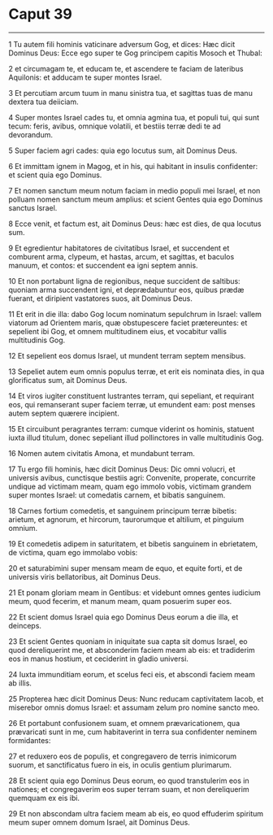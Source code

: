 # Caput 39

***

1 Tu autem fili hominis vaticinare adversum Gog, et dices: Hæc dicit Dominus Deus: Ecce ego super te Gog principem capitis Mosoch et Thubal:

2 et circumagam te, et educam te, et ascendere te faciam de lateribus Aquilonis: et adducam te super montes Israel.

3 Et percutiam arcum tuum in manu sinistra tua, et sagittas tuas de manu dextera tua deiiciam.

4 Super montes Israel cades tu, et omnia agmina tua, et populi tui, qui sunt tecum: feris, avibus, omnique volatili, et bestiis terræ dedi te ad devorandum.

5 Super faciem agri cades: quia ego locutus sum, ait Dominus Deus.

6 Et immittam ignem in Magog, et in his, qui habitant in insulis confidenter: et scient quia ego Dominus.

7 Et nomen sanctum meum notum faciam in medio populi mei Israel, et non polluam nomen sanctum meum amplius: et scient Gentes quia ego Dominus sanctus Israel.

8 Ecce venit, et factum est, ait Dominus Deus: hæc est dies, de qua locutus sum.

9 Et egredientur habitatores de civitatibus Israel, et succendent et comburent arma, clypeum, et hastas, arcum, et sagittas, et baculos manuum, et contos: et succendent ea igni septem annis.

10 Et non portabunt ligna de regionibus, neque succident de saltibus: quoniam arma succendent igni, et deprædabuntur eos, quibus prædæ fuerant, et diripient vastatores suos, ait Dominus Deus.

11 Et erit in die illa: dabo Gog locum nominatum sepulchrum in Israel: vallem viatorum ad Orientem maris, quæ obstupescere faciet prætereuntes: et sepelient ibi Gog, et omnem multitudinem eius, et vocabitur vallis multitudinis Gog.

12 Et sepelient eos domus Israel, ut mundent terram septem mensibus.

13 Sepeliet autem eum omnis populus terræ, et erit eis nominata dies, in qua glorificatus sum, ait Dominus Deus.

14 Et viros iugiter constituent lustrantes terram, qui sepeliant, et requirant eos, qui remanserant super faciem terræ, ut emundent eam: post menses autem septem quærere incipient.

15 Et circuibunt peragrantes terram: cumque viderint os hominis, statuent iuxta illud titulum, donec sepeliant illud pollinctores in valle multitudinis Gog.

16 Nomen autem civitatis Amona, et mundabunt terram.

17 Tu ergo fili hominis, hæc dicit Dominus Deus: Dic omni volucri, et universis avibus, cunctisque bestiis agri: Convenite, properate, concurrite undique ad victimam meam, quam ego immolo vobis, victimam grandem super montes Israel: ut comedatis carnem, et bibatis sanguinem.

18 Carnes fortium comedetis, et sanguinem principum terræ bibetis: arietum, et agnorum, et hircorum, taurorumque et altilium, et pinguium omnium.

19 Et comedetis adipem in saturitatem, et bibetis sanguinem in ebrietatem, de victima, quam ego immolabo vobis:

20 et saturabimini super mensam meam de equo, et equite forti, et de universis viris bellatoribus, ait Dominus Deus.

21 Et ponam gloriam meam in Gentibus: et videbunt omnes gentes iudicium meum, quod fecerim, et manum meam, quam posuerim super eos.

22 Et scient domus Israel quia ego Dominus Deus eorum a die illa, et deinceps.

23 Et scient Gentes quoniam in iniquitate sua capta sit domus Israel, eo quod dereliquerint me, et absconderim faciem meam ab eis: et tradiderim eos in manus hostium, et ceciderint in gladio universi.

24 Iuxta immunditiam eorum, et scelus feci eis, et abscondi faciem meam ab illis.

25 Propterea hæc dicit Dominus Deus: Nunc reducam captivitatem Iacob, et miserebor omnis domus Israel: et assumam zelum pro nomine sancto meo.

26 Et portabunt confusionem suam, et omnem prævaricationem, qua prævaricati sunt in me, cum habitaverint in terra sua confidenter neminem formidantes:

27 et reduxero eos de populis, et congregavero de terris inimicorum suorum, et sanctificatus fuero in eis, in oculis gentium plurimarum.

28 Et scient quia ego Dominus Deus eorum, eo quod transtulerim eos in nationes; et congregaverim eos super terram suam, et non dereliquerim quemquam ex eis ibi.

29 Et non abscondam ultra faciem meam ab eis, eo quod effuderim spiritum meum super omnem domum Israel, ait Dominus Deus.

